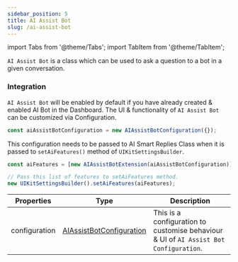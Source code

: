 ```yaml
---
sidebar_position: 5
title: AI Assist Bot
slug: /ai-assist-bot
---
```


import Tabs from '@theme/Tabs';
import TabItem from '@theme/TabItem';

```AI Assist Bot``` is a class which can be used to ask a question to a bot in a given conversation.

### Integration

```AI Assist Bot``` will be enabled by default if you have already created & enabled AI Bot in the Dashboard. The UI & functionality of ```AI Assist Bot``` can be customized via Configuration.

<Tabs>
<TabItem value="js" label="Javascript">

```js
const aiAssistBotConfiguration = new AIAssistBotConfiguration({});
```

</TabItem>
</Tabs>


This configuration needs to be passed to AI Smart Replies Class when it is passed to ```setAiFeatures()``` method of ```UIKitSettingsBuilder```.

<Tabs>
<TabItem value="js" label="Javascript">

```js
const aiFeatures = [new AIAssistBotExtension(aiAssistBotConfiguration)];

// Pass this list of features to setAiFeatures method.
new UIKitSettingsBuilder().setAiFeatures(aiFeatures);
```

</TabItem>
</Tabs>


| Properties                    | Type                                                           | Description                                                                                                                             |
| ----------------------- | -------------------------------------------------------------- | --------------------------------------------------------------------------------------------------------------------------------------- |
| configuration           | [AIAssistBotConfiguration](/web-shared/ai-assist-bot-configuration)         | This is a configuration to customise behaviour & UI of ```AI Assist Bot Configuration```.                                                  |

